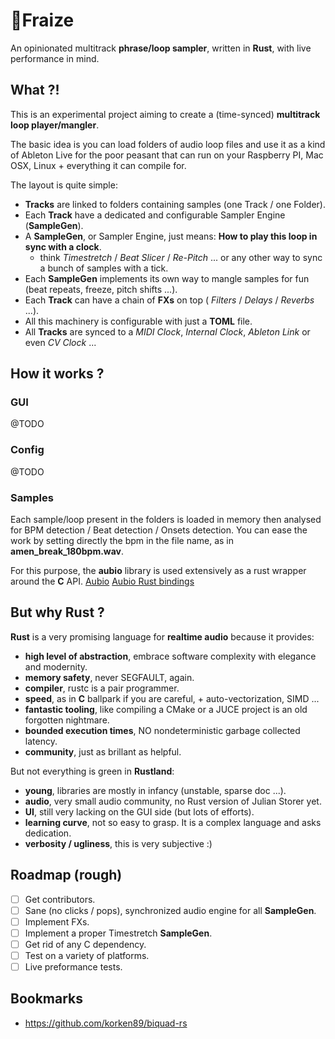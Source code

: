 # 🍓Fraize

An opinionated multitrack **phrase/loop sampler**, written in **Rust**, with live performance in mind.

## What ?!

This is an experimental project aiming to create a (time-synced) **multitrack loop player/mangler**.

The basic idea is you can load folders of audio loop files and use it as a kind of Ableton Live for the poor peasant that can run on your Raspberry PI, Mac OSX, Linux + everything it can compile for.

The layout is quite simple:

- **Tracks** are linked to folders containing samples (one Track / one Folder).
- Each **Track** have a dedicated and configurable Sampler Engine (**SampleGen**).
- A **SampleGen**, or Sampler Engine, just means: **How to play this loop in sync with a clock**. 
    - think *Timestretch* / *Beat Slicer* / *Re-Pitch* ... or any other way to sync a bunch of samples with a tick.
- Each **SampleGen** implements its own way to mangle samples for fun (beat repeats, freeze, pitch shifts ...).
- Each **Track** can have a chain of **FXs** on top ( *Filters* / *Delays* / *Reverbs* ...).
- All this machinery is configurable with just a **TOML** file.
- All **Tracks** are synced to a *MIDI Clock*, *Internal Clock*, *Ableton Link* or even *CV Clock* ...

## How it works ?

### GUI

@TODO

### Config

@TODO

### Samples

Each sample/loop present in the folders is loaded in memory then analysed for BPM detection / Beat detection / Onsets detection.
You can ease the work by setting directly the bpm in the file name, as in **amen_break_180bpm.wav**.

For this purpose, the **aubio** library is used extensively as a rust wrapper around the **C** API.
[Aubio](https://aubio.org/)
[Aubio Rust bindings](https://github.com/discordance/aubio-rs)

## But why Rust ?

**Rust** is a very promising language for **realtime audio** because it provides:

- **high level of abstraction**, embrace software complexity with elegance and modernity.
- **memory safety**, never SEGFAULT, again.
- **compiler**, rustc is a pair programmer.
- **speed**, as in **C** ballpark if you are careful, + auto-vectorization, SIMD ...
- **fantastic tooling**, like compiling a CMake or a JUCE project is an old forgotten nightmare.
- **bounded execution times**, NO nondeterministic garbage collected latency.
- **community**, just as brillant as helpful.

But not everything is green in **Rustland**:

- **young**, libraries are mostly in infancy (unstable, sparse doc ...).
- **audio**, very small audio community, no Rust version of Julian Storer yet.
- **UI**, still very lacking on the GUI side (but lots of efforts).
- **learning curve**, not so easy to grasp. It is a complex language and asks dedication.
- **verbosity / ugliness**, this is very subjective :)


## Roadmap (rough)

- [ ] Get contributors.
- [ ] Sane (no clicks / pops), synchronized audio engine for all **SampleGen**.
- [ ] Implement FXs.
- [ ] Implement a proper Timestretch **SampleGen**.
- [ ] Get rid of any C dependency.
- [ ] Test on a variety of platforms.
- [ ] Live preformance tests.

## Bookmarks

- https://github.com/korken89/biquad-rs
